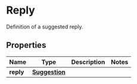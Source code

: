 

# Reply

Definition of a suggested reply.

## Properties

| Name | Type | Description | Notes |
|------------ | ------------- | ------------- | -------------|
|**reply** | [**Suggestion**](Suggestion.md) |  |  |



